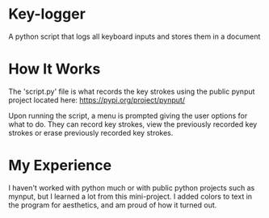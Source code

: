 # Key-logger
A python script that logs all keyboard inputs and stores them in a document

# How It Works
The 'script.py' file is what records the key strokes using the public pynput project located here:
https://pypi.org/project/pynput/

Upon running the script, a menu is prompted giving the user options for what to do. They can record key strokes, view the previously recorded key strokes or erase previously recorded key strokes.

# My Experience
I haven't worked with python much or with public python projects such as mynput, but I learned a lot from this mini-project. I added colors to text in the program for aesthetics, and am proud of how it turned out.
